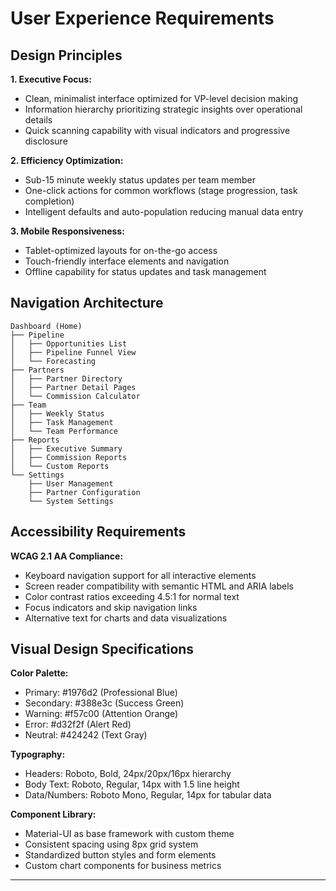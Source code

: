 # User Experience Requirements

## Design Principles

**1. Executive Focus:**
- Clean, minimalist interface optimized for VP-level decision making
- Information hierarchy prioritizing strategic insights over operational details
- Quick scanning capability with visual indicators and progressive disclosure

**2. Efficiency Optimization:**
- Sub-15 minute weekly status updates per team member
- One-click actions for common workflows (stage progression, task completion)
- Intelligent defaults and auto-population reducing manual data entry

**3. Mobile Responsiveness:**
- Tablet-optimized layouts for on-the-go access
- Touch-friendly interface elements and navigation
- Offline capability for status updates and task management

## Navigation Architecture

```
Dashboard (Home)
├── Pipeline
│   ├── Opportunities List
│   ├── Pipeline Funnel View
│   └── Forecasting
├── Partners
│   ├── Partner Directory
│   ├── Partner Detail Pages
│   └── Commission Calculator
├── Team
│   ├── Weekly Status
│   ├── Task Management
│   └── Team Performance
├── Reports
│   ├── Executive Summary
│   ├── Commission Reports
│   └── Custom Reports
└── Settings
    ├── User Management
    ├── Partner Configuration
    └── System Settings
```

## Accessibility Requirements

**WCAG 2.1 AA Compliance:**
- Keyboard navigation support for all interactive elements
- Screen reader compatibility with semantic HTML and ARIA labels
- Color contrast ratios exceeding 4.5:1 for normal text
- Focus indicators and skip navigation links
- Alternative text for charts and data visualizations

## Visual Design Specifications

**Color Palette:**
- Primary: #1976d2 (Professional Blue)
- Secondary: #388e3c (Success Green)
- Warning: #f57c00 (Attention Orange)
- Error: #d32f2f (Alert Red)
- Neutral: #424242 (Text Gray)

**Typography:**
- Headers: Roboto, Bold, 24px/20px/16px hierarchy
- Body Text: Roboto, Regular, 14px with 1.5 line height
- Data/Numbers: Roboto Mono, Regular, 14px for tabular data

**Component Library:**
- Material-UI as base framework with custom theme
- Consistent spacing using 8px grid system
- Standardized button styles and form elements
- Custom chart components for business metrics

---
